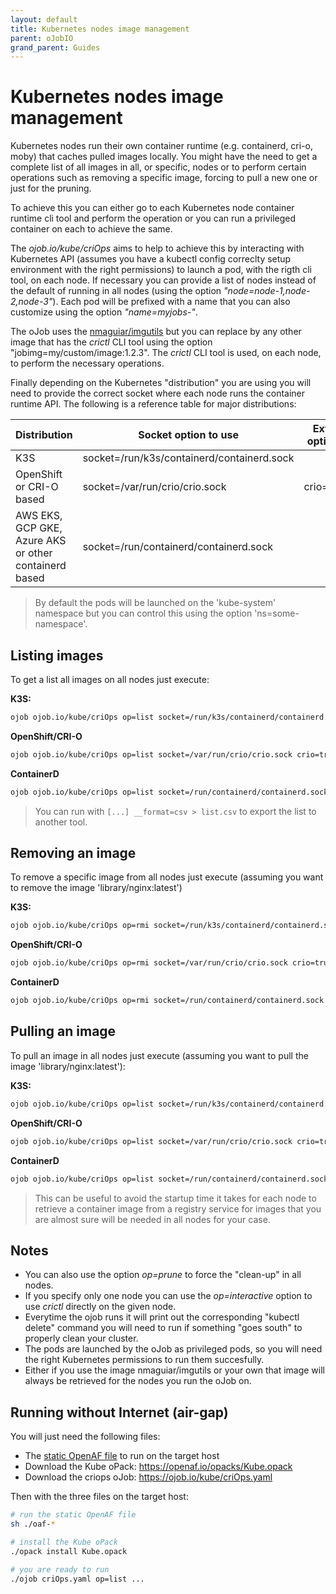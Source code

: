 ```yaml
---
layout: default
title: Kubernetes nodes image management
parent: oJobIO
grand_parent: Guides
---
```


# Kubernetes nodes image management

Kubernetes nodes run their own container runtime (e.g. containerd, cri-o, moby) that caches pulled images locally. You might have the need to get a complete list of all images in all, or specific, nodes or to perform certain operations such as removing a specific image, forcing to pull a new one or just for the pruning.

To achieve this you can either go to each Kubernetes node container runtime cli tool and perform the operation or you can run a privileged container on each to achieve the same.

The _ojob.io/kube/criOps_ aims to help to achieve this by interacting with Kubernetes API (assumes you have a kubectl config correclty setup environment with the right permissions) to launch a pod, with the rigth cli tool, on each node. If necessary you can provide a list of nodes instead of the default of running in all nodes (using the option _"node=node-1,node-2,node-3"_). Each pod will be prefixed with a name that you can also customize using the option _"name=myjobs-"_.

The oJob uses the [nmaguiar/imgutils](https://github.com/nmaguiar/imgutils) but you can replace by any other image that has the _crictl_ CLI tool using the option "jobimg=my/custom/image:1.2.3". The _crictl_ CLI tool is used, on each node, to perform the necessary operations.

Finally depending on the Kubernetes "distribution" you are using you will need to provide the correct socket where each node runs the container runtime API. The following is a reference table for major distributions:

| Distribution | Socket option to use | Extra options |
|--------------|----------------------|---------------|
| K3S | socket=/run/k3s/containerd/containerd.sock | |
| OpenShift or CRI-O based | socket=/var/run/crio/crio.sock | crio=true |
| AWS EKS, GCP GKE, Azure AKS or other containerd based | socket=/run/containerd/containerd.sock | |

> By default the pods will be launched on the 'kube-system' namespace but you can control this using the option 'ns=some-namespace'.

## Listing images

To get a list all images on all nodes just execute:

**K3S:**

```bash
ojob ojob.io/kube/criOps op=list socket=/run/k3s/containerd/containerd.sock __format=ctable
```

**OpenShift/CRI-O**

```bash
ojob ojob.io/kube/criOps op=list socket=/var/run/crio/crio.sock crio=true __format=ctable
```

**ContainerD**

```bash
ojob ojob.io/kube/criOps op=list socket=/run/containerd/containerd.sock __format=ctable
```

> You can run with ```[...] __format=csv > list.csv``` to export the list to another tool.

## Removing an image

To remove a specific image from all nodes just execute (assuming you want to remove the image 'library/nginx:latest')

**K3S:**

```bash
ojob ojob.io/kube/criOps op=rmi socket=/run/k3s/containerd/containerd.sock image=library/nginx:latest
```

**OpenShift/CRI-O**

```bash
ojob ojob.io/kube/criOps op=rmi socket=/var/run/crio/crio.sock crio=true image=library/nginx:latest
```

**ContainerD**

```bash
ojob ojob.io/kube/criOps op=rmi socket=/run/containerd/containerd.sock image=library/nginx:latest
```

## Pulling an image

To pull an image in all nodes just execute (assuming you want to pull the image 'library/nginx:latest'):

**K3S:**

```bash
ojob ojob.io/kube/criOps op=list socket=/run/k3s/containerd/containerd.sock image=library/nginx:latest
```

**OpenShift/CRI-O**

```bash
ojob ojob.io/kube/criOps op=list socket=/var/run/crio/crio.sock crio=true image=library/nginx:latest
```

**ContainerD**

```bash
ojob ojob.io/kube/criOps op=list socket=/run/containerd/containerd.sock image=library/nginx:latest
```

> This can be useful to avoid the startup time it takes for each node to retrieve a container image from a registry service for images that you are almost sure will be needed in all nodes for your case.

## Notes

* You can also use the option _op=prune_ to force the "clean-up" in all nodes.
* If you specify only one node you can use the _op=interactive_ option to use _crictl_ directly on the given node.
* Everytime the ojob runs it will print out the corresponding "kubectl delete" command you will need to run if something "goes south" to properly clean your cluster.
* The pods are launched by the oJob as privileged pods, so you will need the right Kubernetes permissions to run them succesfully.
* Either if you use the image nmaguiar/imgutils or your own that image will always be retrieved for the nodes you run the oJob on.

## Running without Internet (air-gap)

You will just need the following files:

* The [static OpenAF file](../../concepts/static-installation.md#list-of-direct-links) to run on the target host
* Download the Kube oPack: https://openaf.io/opacks/Kube.opack
* Download the criops oJob: https://ojob.io/kube/criOps.yaml

Then with the three files on the target host:

```bash
# run the static OpenAF file
sh ./oaf-*

# install the Kube oPack
./opack install Kube.opack

# you are ready to run
./ojob criOps.yaml op=list ...
```
